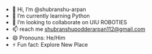 - 👋 Hi, I’m @shubranshu-arpan
- 🌱 I’m currently learning Python
- 💞️ I’m looking to collaborate on UIU ROBOTIES
- 📫 reach me shubranshupodderarpan112@gmail.com
- 😄 Pronouns: He/Him
- ⚡ Fun fact: Explore New Place
